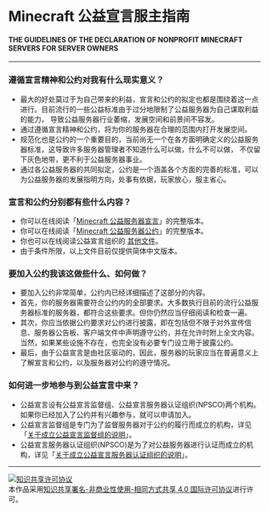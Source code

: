 # Minecraft 公益宣言服主指南
#### THE GUIDELINES OF THE DECLARATION OF NONPROFIT MINECRAFT SERVERS FOR SERVER OWNERS

---

### 遵循宣言精神和公约对我有什么现实意义？
* 最大的好处莫过于为自己带来的利益，宣言和公约的拟定也都是围绕着这一点进行。目前流行的一些公益标准由于过分地限制了公益服务器为自己谋取利益的能力，
导致公益服务器行业萎缩，发展空间和前景间不容发。
* 通过遵循宣言精神和公约，将为你的服务器在合理的范围内打开发展空间。
* 规范化也是公约的一个重要目的，当前尚无一个在各方面明确定义的公益服务器标准，这导致许多服务器管理者不知道什么可以做，什么不可以做，
不仅留下灰色地带，更不利于公益服务器事业。
* 通过各公益服务器的共同拟定，公约是一个涵盖各个方面的完善的标准，可以为公益服务器的发展指明方向，处事有依据，玩家放心，服主省心。

### 宣言和公约分别都有些什么内容？
* 你可以在线阅读「[Minecraft 公益服务器宣言](https://github.com/Nonprofit-Minecraft/Declaration)」的完整版本。
* 你可以在线阅读「[Minecraft 公益服务器公约](https://github.com/Nonprofit-Minecraft/Convention)」的完整版本。
* 你也可以在线阅读公益宣言组织的 [其他文件](https://github.com/Nonprofit-Minecraft/Documents)。
* 由于条件所限，以上文件目前仅提供简体中文版本。

### 要加入公约我该这做些什么、如何做？
* 要加入公约非常简单，公约内已经详细描述了这部分的内容。
* 首先，你的服务器需要符合公约内的全部要求。大多数执行目前的流行公益服务器标准的服务器，都符合这些要求。但你仍然应当仔细阅读和检查一遍。
* 其次，你应当依据公约要求对公约进行披露，即在包括但不限于对外宣传信息、服务器公告板、客户端文件中声明遵守公约，并在允许时附上全文内容。
当然，如果某些设施不存在，也完全没有必要专门设立用于披露公约。
* 最后，由于公益宣言是由社区驱动的，因此，服务器的玩家应当在普遍意义上了解宣言和公约，以及服务器对公约的遵守情况。

### 如何进一步地参与到公益宣言中来？
* 公益宣言设有公益宣言监督组、公益宣言服务器认证组织(NPSCO)两个机构。如果你已经加入了公约并有兴趣参与，就可以申请加入。
* 公益宣言监督组是专门为了监督服务器对于公约的履行而成立的机构，详见「[关于成立公益宣言监督组的说明](https://github.com/Nonprofit-Minecraft/Documents/blob/master/README.md)」。
* 公益宣言服务器认证组织(NPSCO)是为了对公益服务器进行认证而成立的机构，详见「[关于成立公益宣言服务器认证组织的说明](https://github.com/Nonprofit-Minecraft/Documents/blob/master/Instruction_.md)」。


-----


<a rel="license" href="http://creativecommons.org/licenses/by-nc-sa/4.0/"><img alt="知识共享许可协议" style="border-width:0" src="https://i.creativecommons.org/l/by-nc-sa/4.0/88x31.png" /></a><br />本作品采用<a rel="license" href="http://creativecommons.org/licenses/by-nc-sa/4.0/">知识共享署名-非商业性使用-相同方式共享 4.0 国际许可协议</a>进行许可。
